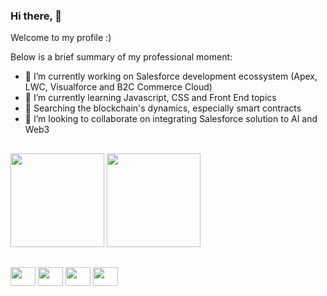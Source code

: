 ### Hi there,  👋

Welcome to my profile :)

Below is a brief summary of my professional moment:
- 🔭 I’m currently working on Salesforce development ecossystem (Apex, LWC, Visualforce and B2C Commerce Cloud)
- 🌱 I’m currently learning Javascript, CSS and Front End topics
- 🔬 Searching the blockchain's dynamics, especially smart contracts
- 👯 I’m looking to collaborate on integrating Salesforce solution to AI and Web3
##

<div style="display: inline_block">
  <img height="150em"  src="https://github-readme-stats.vercel.app/api?username=csilva86&show_icons=true&theme=tokyonight" />
  <img height="150em"  src="https://github-readme-stats.vercel.app/api/top-langs/?username=csilva86&layout=compact&theme=tokyonight" />
</div>

##

<div style="display: inline_block">
  <img align="center" height="30" width="40" src="https://cdn.jsdelivr.net/gh/devicons/devicon/icons/salesforce/salesforce-original.svg" />
  <img align="center" height="30" width="40" src="https://cdn.jsdelivr.net/gh/devicons/devicon/icons/javascript/javascript-original.svg" />
  <img align="center" height="30" width="40" src="https://cdn.jsdelivr.net/gh/devicons/devicon/icons/python/python-original-wordmark.svg" />
  <img align="center" height="30" width="40" src="https://cdn.jsdelivr.net/gh/devicons/devicon/icons/solidity/solidity-plain.svg" />
</div>      


<!--
**csilva86/csilva86** is a ✨ _special_ ✨ repository because its `README.md` (this file) appears on your GitHub profile.

Here are some ideas to get you started:

- 🔭 I’m currently working on ...
- 🌱 I’m currently learning ...
- 👯 I’m looking to collaborate on ...
- 🤔 I’m looking for help with ...
- 💬 Ask me about ...
- 📫 How to reach me: ...
- 😄 Pronouns: ...
- ⚡ Fun fact: ...
-->


